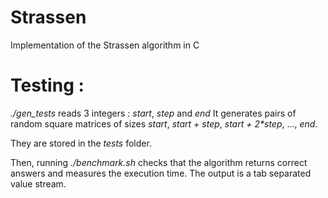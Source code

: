 Strassen
========

Implementation of the Strassen algorithm in C

Testing :
=========
_./gen\_tests_ reads 3 integers : _start_, _step_ and _end_
It generates pairs of random square matrices of sizes _start_, _start + step_, _start + 2*step_, ..., _end_.

They are stored in the _tests_ folder.

Then, running _./benchmark.sh_ checks that the algorithm returns correct answers and measures the execution time.
The output is a tab separated value stream.


